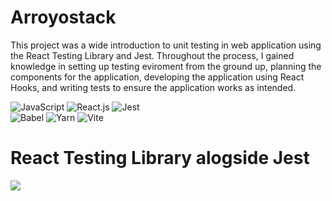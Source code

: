 # Arroyostack

This project was a wide introduction to unit testing in web application using the React Testing Library and Jest. 
Throughout the process, I gained knowledge in setting up testing eviroment from the ground up, planning the components for the application, developing the application using React Hooks, and writing tests to ensure the application works as intended.

![JavaScript](https://img.shields.io/badge/JavaScript-323330?style=for-the-badge&logo=javascript&logoColor=F7DF1E)
![React.js](https://img.shields.io/badge/react-%2320232a.svg?style=for-the-badge&logo=react&logoColor=%2361DAFB)
![Jest](https://img.shields.io/badge/Jest-C21325?style=for-the-badge&logo=jest&logoColor=white)  
![Babel](https://img.shields.io/badge/Babel-F9DC3e?style=for-the-badge&logo=babel&logoColor=black)
![Yarn](https://img.shields.io/badge/Yarn-2C8EBB?style=for-the-badge&logo=yarn&logoColor=white) 
![Vite](https://img.shields.io/badge/Vite-B73BFE?style=for-the-badge&logo=vite&logoColor=FFD62Ee) 
# React Testing Library alogside Jest
<img src="https://testing-library.com/img/octopus-128x128.png">
